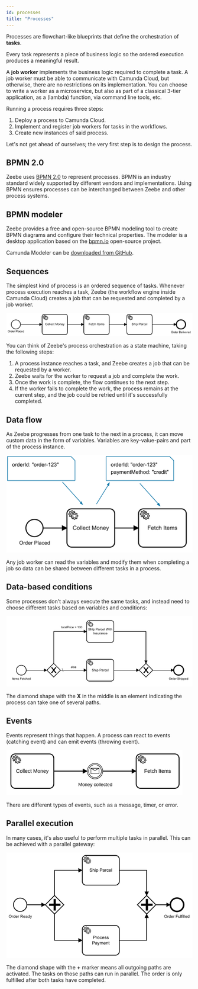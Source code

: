 ```yaml
---
id: processes
title: "Processes"
---
```


Processes are flowchart-like blueprints that define the orchestration of **tasks**. 

Every task represents a piece of business logic so the ordered execution produces a meaningful result.

A **job worker** implements the business logic required to complete a task. A job worker must be able to communicate with Camunda Cloud, but otherwise, there are no restrictions on its implementation. You can choose to write a worker as a microservice, but also as part of a classical 3-tier application, as a \(lambda\) function, via command line tools, etc.

Running a process requires three steps:

1. Deploy a process to Camunda Cloud.
2. Implement and register job workers for tasks in the workflows.
3. Create new instances of said process.

Let's not get ahead of ourselves; the very first step is to design the process.

## BPMN 2.0

Zeebe uses [BPMN 2.0](http://www.bpmn.org/) to represent processes. BPMN is an industry standard widely supported by different vendors and implementations. Using BPMN ensures processes can be interchanged between Zeebe and other process systems.

## BPMN modeler

Zeebe provides a free and open-source BPMN modeling tool to create BPMN diagrams and configure their technical properties. The modeler is a desktop application based on the [bpmn.io](https://bpmn.io) open-source project.

Camunda Modeler can be [downloaded from GitHub](https://camunda.com/download/modeler/).

## Sequences

The simplest kind of process is an ordered sequence of tasks. Whenever process execution reaches a task, Zeebe (the workflow engine inside Camunda Cloud) creates a job that can be requested and completed by a job worker.

![process-sequence](assets/order-process.png)

You can think of Zeebe's process orchestration as a state machine, taking the following steps:

1. A process instance reaches a task, and Zeebe creates a job that can be requested by a worker.
2. Zeebe waits for the worker to request a job and complete the work.
3. Once the work is complete, the flow continues to the next step.
4. If the worker fails to complete the work, the process remains at the current step, and the job could be retried until it's successfully completed.

## Data flow

As Zeebe progresses from one task to the next in a process, it can move custom data in the form of variables. Variables are key-value-pairs and part of the process instance.

[//]:# (Do we need hyphens between key-value-pairs?)

![data-flow](assets/process-data-flow.png)

Any job worker can read the variables and modify them when completing a job so data can be shared between different tasks in a process.

## Data-based conditions

Some processes don't always execute the same tasks, and instead need to choose different tasks based on variables and conditions:

![data-conditions](assets/processes-data-based-conditions.png)

The diamond shape with the **X** in the middle is an element indicating the process can take one of several paths.

## Events

Events represent things that happen. A process can react to events (catching event) and can emit events (throwing event).

![process](assets/process-events.png)

There are different types of events, such as a message, timer, or error.

## Parallel execution

In many cases, it's also useful to perform multiple tasks in parallel. This can be achieved with a parallel gateway:

![data-conditions](assets/processes-parallel-gateway.png)

The diamond shape with the **+** marker means all outgoing paths are activated. The tasks on those paths can run in parallel. The order is only fulfilled after both tasks have completed.
